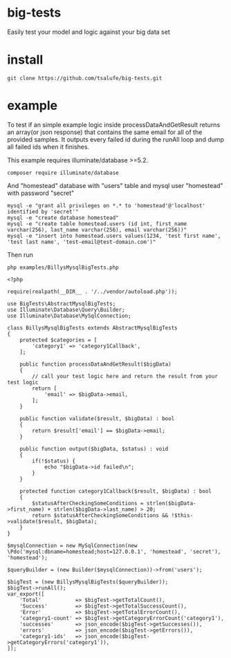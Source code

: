 # big-tests
Easily test your model and logic against your big data set

# install
```
git clone https://github.com/tsalufe/big-tests.git
```

# example
To test if an simple example logic inside processDataAndGetResult returns an array(or json response) that contains the same email for all of the provided samples. It outputs every failed id during the runAll loop and dump all failed ids when it finishes.

This example requires illuminate/database >=5.2.
```
composer require illuminate/database
```
And "homestead" database with "users" table and mysql user "homestead" with password "secret"
```
mysql -e "grant all privileges on *.* to 'homestead'@'localhost' identified by 'secret'"
mysql -e "create database homestead"
mysql -e "create table homestead.users (id int, first_name varchar(256), last_name varchar(256), email varchar(256))"
mysql -e "insert into homestead.users values(1234, 'test first name', 'test last name', 'test-email@test-domain.com')"

```
Then run
```
php examples/BillysMysqlBigTests.php
```

```
<?php

require(realpath(__DIR__ . '/../vendor/autoload.php'));

use BigTests\AbstractMysqlBigTests;
use Illuminate\Database\Query\Builder;
use Illuminate\Database\MySqlConnection;

class BillysMysqlBigTests extends AbstractMysqlBigTests
{
    protected $categories = [
        'category1' => 'category1Callback',
    ];

    public function processDataAndGetResult($bigData)
    {
        // call your test logic here and return the result from your test logic
        return [
            'email' => $bigData->email,
        ];
    }

    public function validate($result, $bigData) : bool
    {
        return $result['email'] == $bigData->email;
    }

    public function output($bigData, $status) : void
    {
        if(!$status) {
            echo "$bigData->id failed\n";
        }
    }

    protected function category1Callback($result, $bigData) : bool
    {
        $statusAfterCheckingSomeConditions = strlen($bigData->first_name) + strlen($bigData->last_name) > 20;
        return $statusAfterCheckingSomeConditions && !$this->validate($result, $bigData);
    }
}

$mysqlConnection = new MySqlConnection(new \Pdo('mysql:dbname=homestead;host=127.0.0.1', 'homestead', 'secret'), 'homestead');

$queryBuilder = (new Builder($mysqlConnection))->from('users');

$bigTest = (new BillysMysqlBigTests($queryBuilder));
$bigTest->runAll();
var_export([
    'Total'           => $bigTest->getTotalCount(),
    'Success'         => $bigTest->getTotalSuccessCount(),
    'Error'           => $bigTest->getTotalErrorCount(),
    'category1-count' => $bigTest->getCategoryErrorCount('category1'),
    'successes'       => json_encode($bigTest->getSuccesses()),
    'errors'          => json_encode($bigTest->getErrors()),
    'category1-ids'   => json_encode($bigTest->getCategoryErrors('category1')),
]);
```
